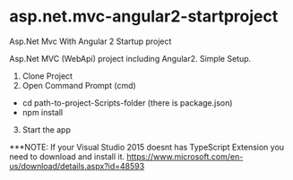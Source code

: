 # asp.net.mvc-angular2-startproject
Asp.Net Mvc With Angular 2 Startup project

Asp.Net MVC (WebApi) project including Angular2.
Simple Setup.

1. Clone Project
2. Open Command Prompt (cmd) 
  - cd  path-to-project-Scripts-folder (there is package.json)
  - npm install
3. Start the app


***NOTE: If your Visual Studio 2015 doesnt has TypeScript Extension you need to download and install it.
https://www.microsoft.com/en-us/download/details.aspx?id=48593
